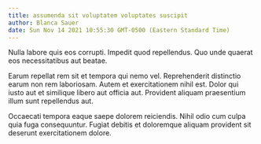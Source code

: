 ```yaml
---
title: assumenda sit voluptatem voluptates suscipit
author: Blanca Sauer
date: Sun Nov 14 2021 10:55:30 GMT-0500 (Eastern Standard Time)
---
```

Nulla labore quis eos corrupti. Impedit quod repellendus. Quo unde quaerat eos necessitatibus aut beatae.

 Earum repellat rem sit et tempora qui nemo vel. Reprehenderit distinctio earum non rem laboriosam. Autem et exercitationem nihil est. Dolor qui iusto aut et similique libero aut officia aut. Provident aliquam praesentium illum sunt repellendus aut.

 Occaecati tempora eaque saepe dolorem reiciendis. Nihil odio cum culpa quia fuga consequuntur. Fugiat debitis et doloremque aliquam provident sit deserunt exercitationem dolore.